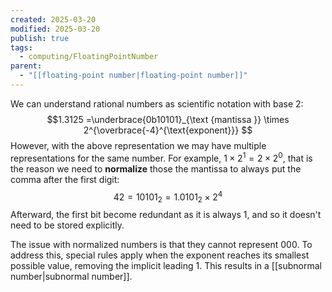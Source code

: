 ```yaml
---
created: 2025-03-20
modified: 2025-03-20
publish: true
tags:
  - computing/FloatingPointNumber
parent:
  - "[[floating-point number|floating-point number]]"
---
```

We can understand rational numbers as scientific notation with base 2:
$$1.3125 =\underbrace{0b10101}_{\text {mantissa }} \times 2^{\overbrace{-4}^{\text{exponent}}}
$$
However, with the above representation we may have multiple representations for the same number. For example, $1 \times 2^1 = 2 \times 2^0$, that is the reason we need to **normalize** those the mantissa to always put the comma after the first digit:
$$
42 = 10101_{2} = 1.0101_{2} \times 2^4
$$
Afterward, the first bit become redundant as it is always $1$, and so it doesn't need to be stored explicitly.

The issue with normalized numbers is that they cannot represent 000. To address this, special rules apply when the exponent reaches its smallest possible value, removing the implicit leading 1. This results in a [[subnormal number|subnormal number]].